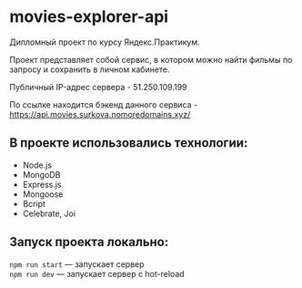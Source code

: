 # movies-explorer-api
Дипломный проект по курсу Яндекс.Практикум.


Проект представляет собой сервис, в котором можно найти фильмы по запросу и сохранить в личном кабинете.


Публичный IP-адрес сервера - 51.250.109.199

По ссылке находится бэкенд данного сервиса - https://api.movies.surkova.nomoredomains.xyz/ 


## В проекте использовались технологии:

* Node.js
* MongoDB
* Express.js
* Mongoose
* Bcript
* Celebrate, Joi

## Запуск проекта локально:

`npm run start` — запускает сервер   
`npm run dev` — запускает сервер с hot-reload
